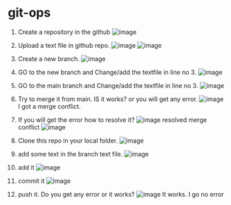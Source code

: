 # git-ops
1. Create a repository in the github
![image](https://github.com/l3043Y/git-ops/assets/20104217/0a577e11-ef4c-4423-95ed-e93e11595830)
2. Upload a text file in github repo. 
![image](https://github.com/l3043Y/git-ops/assets/20104217/dc3cd696-dd00-4ae0-97fb-1360c660f1a4)
![image](https://github.com/l3043Y/git-ops/assets/20104217/8933ac13-d240-4b97-b6b1-01fe83fe0fb0)

3. Create a new branch.
![image](https://github.com/l3043Y/git-ops/assets/20104217/61d690fb-1f12-4899-946b-430fdec07521)

4. GO to the new branch and Change/add the textfile in line no 3. 
![image](https://github.com/l3043Y/git-ops/assets/20104217/ef86d812-a63f-42f0-82ce-5273e1d9b1f8)

5. GO to the main branch and Change/add the textfile in line no 3.
![image](https://github.com/l3043Y/git-ops/assets/20104217/19386df1-94b3-48e2-8afa-ac19ffd816c6)

6. Try to merge it from main.
IS it works? or you will get any error.
![image](https://github.com/l3043Y/git-ops/assets/20104217/5c7b6f72-d746-490b-80a9-afe6032ef116)
I got a merge conflict.
10. If you will get the error how to resolve it?
![image](https://github.com/l3043Y/git-ops/assets/20104217/05d90fc6-1180-40a7-9e7a-77020fda8170)
resolved merge conflict
![image](https://github.com/l3043Y/git-ops/assets/20104217/e87368c7-8e43-4107-9789-cea1842acd4e)

12. Clone this repo in your local folder.
![image](https://github.com/l3043Y/git-ops/assets/20104217/ae76a342-e915-4ed0-b39e-7cbd98e23daf)

13. add some text in the branch text file.
![image](https://github.com/l3043Y/git-ops/assets/20104217/fb4b4b45-aa25-4e72-8453-6269b70051db)

14. add it
![image](https://github.com/l3043Y/git-ops/assets/20104217/e89b30ba-4021-472a-aaaf-f3dc78963c23)

15. commit it
![image](https://github.com/l3043Y/git-ops/assets/20104217/868d11a6-8e70-40f6-833b-585f49a201e6)

16. push it.
Do you get any error or it works?
![image](https://github.com/l3043Y/git-ops/assets/20104217/68a337c6-2b22-4e9e-8dc2-c8be25786916)
It works. I go no error
